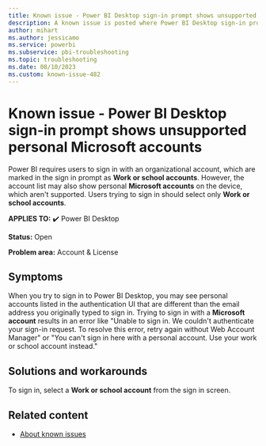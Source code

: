 ```yaml
---
title: Known issue - Power BI Desktop sign-in prompt shows unsupported personal Microsoft accounts.
description: A known issue is posted where Power BI Desktop sign-in prompt shows unsupported personal Microsoft accounts
author: mihart
ms.author: jessicamo
ms.service: powerbi
ms.subservice: pbi-troubleshooting
ms.topic: troubleshooting
ms.date: 08/10/2023
ms.custom: known-issue-482
---
```


# Known issue - Power BI Desktop sign-in prompt shows unsupported personal Microsoft accounts

Power BI requires users to sign in with an organizational account, which are marked in the sign in prompt as **Work or school accounts**. However, the account list may also show personal **Microsoft accounts** on the device, which aren't supported. Users trying to sign in should select only **Work or school accounts**.

**APPLIES TO:** ✔️ Power BI Desktop

**Status:** Open

**Problem area:** Account & License

## Symptoms

When you try to sign in to Power BI Desktop, you may see personal accounts listed in the authentication UI that are different than the email address you originally typed to sign in. Trying to sign in with a **Microsoft account** results in an error like "Unable to sign in. We couldn't authenticate your sign-in request. To resolve this error, retry again without Web Account Manager" or "You can't sign in here with a personal account. Use your work or school account instead."

## Solutions and workarounds

To sign in, select a **Work or school account** from the sign in screen.

## Related content

- [About known issues](/power-bi/troubleshoot/known-issues/power-bi-known-issues)
